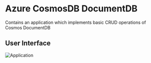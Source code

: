 # Azure CosmosDB DocumentDB

Contains an application which implements basic CRUD operations of Cosmos DocumentDB

## User Interface
![Application](https://github.com/arghya-chowdhury/AzureSamples/blob/master/CosmosDB/ClientInterface.png)
